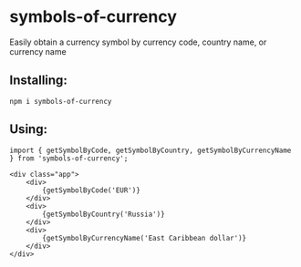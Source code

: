 # symbols-of-currency

Easily obtain a currency symbol by currency code, country name, or currency name

## Installing:

```
npm i symbols-of-currency
```

## Using:

```
import { getSymbolByCode, getSymbolByCountry, getSymbolByCurrencyName } from 'symbols-of-currency';

<div class="app">
    <div>
        {getSymbolByCode('EUR')}
    </div>
    <div>
        {getSymbolByCountry('Russia')}
    </div>
    <div>
        {getSymbolByCurrencyName('East Caribbean dollar')}
    </div>
</div>
```
